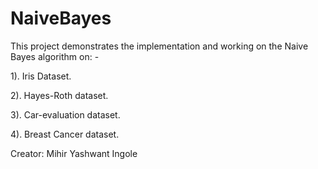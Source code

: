# NaiveBayes

This project demonstrates the implementation and working on the Naive Bayes algorithm on: -

1). Iris Dataset.

2). Hayes-Roth dataset.

3). Car-evaluation dataset.

4). Breast Cancer dataset.

Creator: Mihir Yashwant Ingole
